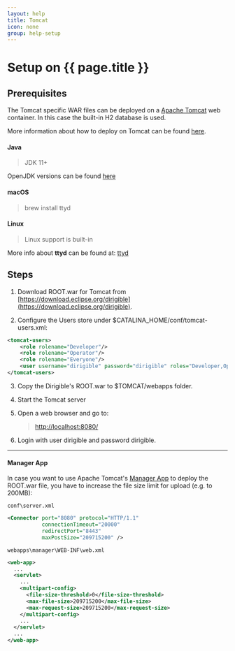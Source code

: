 ```yaml
---
layout: help
title: Tomcat
icon: none
group: help-setup
---
```


Setup on {{ page.title }}
===


Prerequisites
---

The Tomcat specific WAR files can be deployed on a [Apache Tomcat](http://tomcat.apache.org/) web container. In this case the built-in H2 database is used.

More information about how to deploy on Tomcat can be found [here](http://tomcat.apache.org/tomcat-8.0-doc/appdev/deployment.html).

#### Java
> JDK 11+

OpenJDK versions can be found [here](https://openjdk.java.net/projects/jdk/)

#### macOS

> brew install ttyd

#### Linux

> Linux support is built-in

More info about **ttyd** can be found at: [ttyd](https://github.com/tsl0922/ttyd)

Steps
---

1. Download ROOT.war for Tomcat from [https://download.eclipse.org/dirigible](https://download.eclipse.org/dirigible).

2. Configure the Users store under $CATALINA_HOME/conf/tomcat-users.xml:

```xml
<tomcat-users>
	<role rolename="Developer"/>
	<role rolename="Operator"/>
	<role rolename="Everyone"/>
	<user username="dirigible" password="dirigible" roles="Developer,Operator,Everyone"/>
</tomcat-users>
```

3. Copy the Dirigible's ROOT.war to $TOMCAT/webapps folder.
       
4. Start the Tomcat server

5. Open a web browser and go to:

	> [http://localhost:8080/](http://localhost:8080/)

6. Login with user dirigible and password dirigible.

---

#### Manager App

In case you want to use Apache Tomcat's [Manager App](https://tomcat.apache.org/tomcat-8.5-doc/manager-howto.html) 
to deploy the ROOT.war file, you have to increase the file size limit for upload (e.g. to 200MB):

`conf\server.xml`

```xml
<Connector port="8080" protocol="HTTP/1.1"
           connectionTimeout="20000"
           redirectPort="8443"
           maxPostSize="209715200" />
```

`webapps\manager\WEB-INF\web.xml`

```xml
<web-app>
  ...
  <servlet>
    ...
    <multipart-config>
      <file-size-threshold>0</file-size-threshold>
      <max-file-size>209715200</max-file-size>
      <max-request-size>209715200</max-request-size>
    </multipart-config>
    ...
  </servlet>
  ...
</web-app>
```
